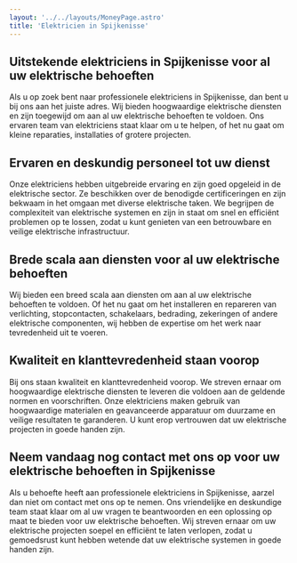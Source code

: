 ```yaml
---
layout: '../../layouts/MoneyPage.astro'
title: 'Elektricien in Spijkenisse'
---
```



## Uitstekende elektriciens in Spijkenisse voor al uw elektrische behoeften
Als u op zoek bent naar professionele elektriciens in Spijkenisse, dan bent u bij ons aan het juiste adres. Wij bieden hoogwaardige elektrische diensten en zijn toegewijd om aan al uw elektrische behoeften te voldoen. Ons ervaren team van elektriciens staat klaar om u te helpen, of het nu gaat om kleine reparaties, installaties of grotere projecten.

## Ervaren en deskundig personeel tot uw dienst
Onze elektriciens hebben uitgebreide ervaring en zijn goed opgeleid in de elektrische sector. Ze beschikken over de benodigde certificeringen en zijn bekwaam in het omgaan met diverse elektrische taken. We begrijpen de complexiteit van elektrische systemen en zijn in staat om snel en efficiënt problemen op te lossen, zodat u kunt genieten van een betrouwbare en veilige elektrische infrastructuur.

## Brede scala aan diensten voor al uw elektrische behoeften
Wij bieden een breed scala aan diensten om aan al uw elektrische behoeften te voldoen. Of het nu gaat om het installeren en repareren van verlichting, stopcontacten, schakelaars, bedrading, zekeringen of andere elektrische componenten, wij hebben de expertise om het werk naar tevredenheid uit te voeren. 

## Kwaliteit en klanttevredenheid staan voorop
Bij ons staan kwaliteit en klanttevredenheid voorop. We streven ernaar om hoogwaardige elektrische diensten te leveren die voldoen aan de geldende normen en voorschriften. Onze elektriciens maken gebruik van hoogwaardige materialen en geavanceerde apparatuur om duurzame en veilige resultaten te garanderen. U kunt erop vertrouwen dat uw elektrische projecten in goede handen zijn.

## Neem vandaag nog contact met ons op voor uw elektrische behoeften in Spijkenisse
Als u behoefte heeft aan professionele elektriciens in Spijkenisse, aarzel dan niet om contact met ons op te nemen. Ons vriendelijke en deskundige team staat klaar om al uw vragen te beantwoorden en een oplossing op maat te bieden voor uw elektrische behoeften. Wij streven ernaar om uw elektrische projecten soepel en efficiënt te laten verlopen, zodat u gemoedsrust kunt hebben wetende dat uw elektrische systemen in goede handen zijn.